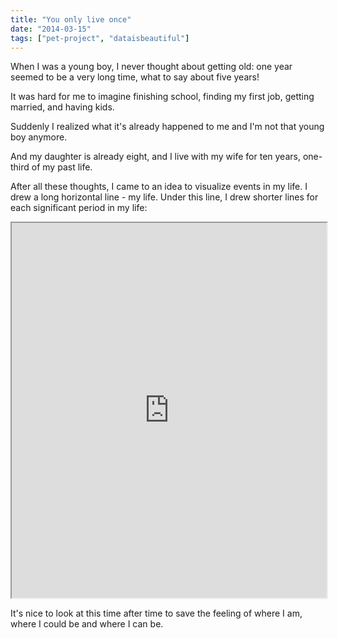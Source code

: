 ```yaml
---
title: "You only live once"
date: "2014-03-15"
tags: ["pet-project", "dataisbeautiful"]
---
```


When I was a young boy, I never thought about getting old:
one year seemed to be a very long time, what to say about five years!

It was hard for me to imagine finishing school, finding my first job, getting married, and having kids.

Suddenly I realized what it's already happened to me and I'm not that young boy anymore.

And my daughter is already eight, and I live with my wife for ten years, one-third of my past life.

After all these thoughts, I came to an idea to visualize events in my life. I drew a long horizontal line - my life. Under this line, I drew shorter lines for each significant period in my life:

<iframe src="https://romaklimenko.github.io/yolo/" style="width:100%;height:600px;"></iframe>

It's nice to look at this time after time to save the feeling of where I am, where I could be and where I can be.
